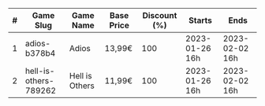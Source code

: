 |#|Game Slug|Game Name|Base Price|Discount (%)|Starts|Ends|
|---|---|---|---|---|---|---|
|1|adios-b378b4|Adios|13,99€|100|2023-01-26 16h|2023-02-02 16h|
|2|hell-is-others-789262|Hell is Others|11,99€|100|2023-01-26 16h|2023-02-02 16h|

